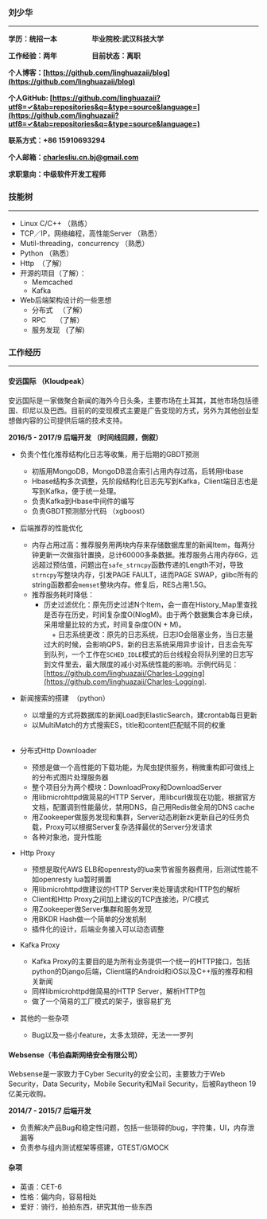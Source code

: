 ### 刘少华
---
**学历：统招一本**&emsp;&emsp;&emsp;&emsp;&emsp;**毕业院校:武汉科技大学**  

**工作经验：两年**&emsp;&emsp;&emsp;&emsp;&emsp;**目前状态：离职**  

**个人博客：[https://github.com/linghuazaii/blog](https://github.com/linghuazaii/blog)**  

**个人GitHub: [https://github.com/linghuazaii?utf8=✓&tab=repositories&q=&type=source&language=](https://github.com/linghuazaii?utf8=✓&tab=repositories&q=&type=source&language=)**  

**联系方式：+86 15910693294**  

**个人邮箱：[charlesliu.cn.bj@gmail.com](charlesliu.cn.bj@gmail.com)**

**求职意向：中级软件开发工程师**  

### 技能树
---
 - Linux C/C++ （熟练）
 - TCP／IP，网络编程，高性能Server （熟悉）
 - Mutil-threading，concurrency （熟悉）
 - Python （熟悉）  
 - Http  （了解）
 - 开源的项目（了解）：  
   - Memcached  
   - Kafka  
 - Web后端架构设计的一些思想  
   - 分布式    （了解）  
   - RPC      （了解）  
   - 服务发现   (了解)
   
### 工作经历
---
#### 安远国际 （Kloudpeak）
安远国际是一家做聚合新闻的海外今日头条，主要市场在土耳其，其他市场包括德国、印尼以及巴西。目前的的变现模式主要是广告变现的方式，另外为其他创业型想做内容的公司提供后端的技术支持。

**2016/5 - 2017/9 后端开发 （时间线回顾，倒叙）**
 - 负责个性化推荐结构化日志等收集，用于后期的GBDT预测  
   - 初版用MongoDB，MongoDB混合索引占用内存过高，后转用Hbase  
   - Hbase结构多次调整，先阶段结构化日志先写到Kafka，Client端日志也是写到Kafka，便于统一处理。  
   - 负责Kafka到Hbase中间件的编写  
   - 负责GBDT预测部分代码 （xgboost）
   
 - 后端推荐的性能优化  
   - 内存占用过高：推荐服务用两块内存来存储数据库里的新闻Item，每两分钟更新一次做指针置换，总计60000多条数据。推荐服务占用内存6G，远远超过预估值，问题出在`safe_strncpy`函数传递的Length不对，导致`strncpy`写整块内存，引发PAGE FAULT，进而PAGE SWAP，glibc所有的string函数都会`memset`整块内存。修复后，RES占用1.5G。  
   - 推荐服务耗时降低：  
     + 历史过滤优化：原先历史过滤N个Item，会一直在History_Map里查找是否存在历史，时间复杂度O(NlogM)。由于两个数据集合本身已续，采用增量比较的方式，时间复杂度O(N + M)。  
     + 日志系统更改：原先的日志系统，日志IO会阻塞业务，当日志量过大的时候，会影响QPS，新的日志系统采用异步设计，日志会先写到队列，一个工作在`SCHED_IDLE`模式的后台线程会将队列里的日志写到文件里去，最大限度的减小对系统性能的影响。示例代码见：[https://github.com/linghuazaii/Charles-Logging](https://github.com/linghuazaii/Charles-Logging). 
     
 - 新闻搜索的搭建  （python）  
   - 以增量的方式将数据库的新闻Load到ElasticSearch，建crontab每日更新  
   - 以MultiMatch的方式搜索ES，title和content匹配赋不同的权重  
  
 - 分布式Http Downloader  
   - 预想是做一个高性能的下载功能，为爬虫提供服务，稍微重构即可做线上的分布式图片处理服务器  
   - 整个项目分为两个模块：DownloadProxy和DownloadServer  
   - 用libmicrohttpd做简易的HTTP Server，用libcurl做现在功能，根据官方文档，配置调到性能最优，禁用DNS，自己用Redis做全局的DNS cache  
   - 用Zookeeper做服务发现和集群，Server动态刷新zk更新自己的任务负载，Proxy可以根据Server复杂选择最优的Server分发请求  
   - 各种对象池，提升性能  
 
 - Http Proxy
   - 预想是取代AWS ELB和openresty的lua来节省服务器费用，后测试性能不如openresty lua暂时搁置  
   - 用libmicrohttpd做建议的HTTP Server来处理请求和HTTP包的解析
   - Client和Http Proxy之间加上建议的TCP连接池，P/C模式
   - 用Zookeeper做Server集群和服务发现
   - 用BKDR Hash做一个简单的分发机制
   - 插件化的设计，后端业务接入可以动态调整
 
 - Kafka Proxy
   - Kafka Proxy的主要目的是为所有业务提供一个统一的HTTP接口，包括python的Django后端，Client端的Android和iOS以及C++版的推荐和相关新闻
   - 同样libmicrohttpd做简易的HTTP Server，解析HTTP包
   - 做了一个简易的工厂模式的架子，很容易扩充

 - 其他的一些杂项
   - Bug以及一些小feature，太多太琐碎，无法一一罗列

#### Websense（韦伯森斯网络安全有限公司）
Websense是一家致力于Cyber Security的安全公司，主要致力于Web Security，Data Security，Mobile Security和Mail Security，后被Raytheon 19亿美元收购。

**2014/7 - 2015/7 后端开发**
 - 负责解决产品Bug和稳定性问题，包括一些琐碎的bug，字符集，UI，内存泄漏等
 - 负责参与组内测试框架等搭建，GTEST/GMOCK


#### 杂项
 - 英语：CET-6
 - 性格：偏内向，容易相处
 - 爱好：骑行，拍拍东西，研究其他一些东西 

